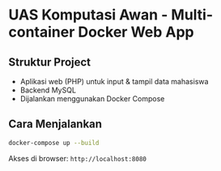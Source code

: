 # UAS Komputasi Awan - Multi-container Docker Web App

## Struktur Project
- Aplikasi web (PHP) untuk input & tampil data mahasiswa
- Backend MySQL
- Dijalankan menggunakan Docker Compose

## Cara Menjalankan
```bash
docker-compose up --build
```

Akses di browser: `http://localhost:8080`
